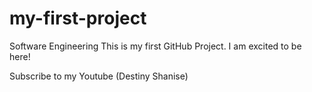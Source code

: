 # my-first-project

Software Engineering
This is my first GitHub Project. I am excited to be here!

Subscribe to my Youtube (Destiny Shanise)